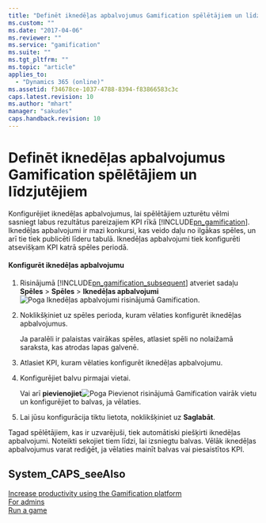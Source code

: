 ```yaml
---
title: "Definēt iknedēļas apbalvojumus Gamification spēlētājiem un līdzjutējiem | Microsoft Docs"
ms.custom: ""
ms.date: "2017-04-06"
ms.reviewer: ""
ms.service: "gamification"
ms.suite: ""
ms.tgt_pltfrm: ""
ms.topic: "article"
applies_to: 
  - "Dynamics 365 (online)"
ms.assetid: f34678ce-1037-4788-8394-f83866583c3c
caps.latest.revision: 10
ms.author: "mhart"
manager: "sakudes"
caps.handback.revision: 10
---
```

# Definēt iknedēļas apbalvojumus Gamification spēlētājiem un līdzjutējiem
Konfigurējiet iknedēļas apbalvojumus, lai spēlētājiem uzturētu vēlmi sasniegt labus rezultātus pareizajiem KPI rīkā [!INCLUDE[pn_gamification](../gamification/includes/pn-gamification-md.md)]. Iknedēļas apbalvojumi ir mazi konkursi, kas veido daļu no ilgākas spēles, un arī tie tiek publicēti līderu tabulā. Iknedēļas apbalvojumi tiek konfigurēti atsevišķam KPI katrā spēles periodā.  
  
#### Konfigurēt iknedēļas apbalvojumu  
  
1.  Risinājumā [!INCLUDE[pn_gamification_subsequent](../gamification/includes/pn-gamification-subsequent-md.md)] atveriet sadaļu **Spēles** \> **Spēles** \> **Iknedēļas apbalvojumi**![Poga Iknedēļas apbalvojumi risinājumā Gamification](../gamification/media/weekly-awards-gamification.png "Poga Iknedēļas apbalvojumi risinājumā Gamification").  
  
2.  Noklikšķiniet uz spēles perioda, kuram vēlaties konfigurēt iknedēļas apbalvojumus.  
  
     Ja paralēli ir palaistas vairākas spēles, atlasiet spēli no nolaižamā saraksta, kas atrodas lapas galvenē.  
  
3.  Atlasiet KPI, kuram vēlaties konfigurēt iknedēļas apbalvojumu.  
  
4.  Konfigurējiet balvu pirmajai vietai.  
  
     Vai arī **pievienojiet**![Poga Pievienot risinājumā Gamification](../gamification/media/add-button-gamification.png "Poga Pievienot risinājumā Gamification") vairāk vietu un konfigurējiet to balvas, ja vēlaties.  
  
5.  Lai jūsu konfigurācija tiktu lietota, noklikšķiniet uz **Saglabāt**.  
  
 Tagad spēlētājiem, kas ir uzvarējuši, tiek automātiski piešķirti iknedēļas apbalvojumi. Noteikti sekojiet tiem līdzi, lai izsniegtu balvas. Vēlāk iknedēļas apbalvojumus varat rediģēt, ja vēlaties mainīt balvas vai piesaistītos KPI.  
  
## System_CAPS_seeAlso  
 [Increase productivity using the Gamification platform](http://msdn.microsoft.com/lv-lv/6a70c280-4e08-4382-bb53-af82d0bfa9fb)   
 [For admins](http://msdn.microsoft.com/lv-lv/9cbe15a2-8239-4601-8af2-50a92c28f81f)   
 [Run a game](http://msdn.microsoft.com/lv-lv/ec71f8e3-5cc9-4941-8067-5bf8e1081da9)